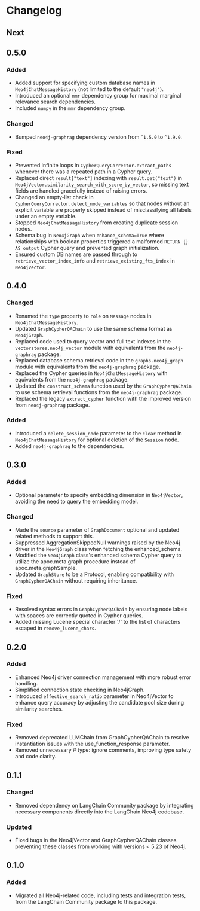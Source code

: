 # Changelog

## Next

## 0.5.0

### Added

- Added support for specifying custom database names in `Neo4jChatMessageHistory` (not limited to the default `"neo4j"`).  
- Introduced an optional `mmr` dependency group for maximal marginal relevance search dependencies.
- Included `numpy` in the `mmr` dependency group.

### Changed

- Bumped `neo4j-graphrag` dependency version from `^1.5.0` to `^1.9.0`.  

### Fixed

- Prevented infinite loops in `CypherQueryCorrector.extract_paths` whenever there was a repeated path in a Cypher query.
- Replaced direct `result["text"]` indexing with `result.get("text")` in `Neo4jVector.similarity_search_with_score_by_vector`, so missing text fields are handled gracefully instead of raising errors.
- Changed an empty-list check in `CypherQueryCorrector.detect_node_variables` so that nodes without an explicit variable are properly skipped instead of misclassifying all labels under an empty variable.
- Stopped `Neo4jChatMessageHistory` from creating duplicate session nodes.
- Schema bug in `Neo4jGraph` when `enhance_schema=True` where relationships with boolean properties triggered a malformed `RETURN {} AS output` Cypher query and prevented graph initialization.
- Ensured custom DB names are passed through to `retrieve_vector_index_info` and `retrieve_existing_fts_index` in `Neo4jVector`.  

## 0.4.0

### Changed

- Renamed the `type` property to `role` on `Message` nodes in `Neo4jChatMessageHistory`.
- Updated `GraphCypherQAChain` to use the same schema format as `Neo4jGraph`.
- Replaced code used to query vector and full text indexes in the `vectorstores.neo4j_vector` module with equivalents from the `neo4j-graphrag` package.
- Replaced database schema retrieval code in the `graphs.neo4j_graph` module with equivalents from the `neo4j-graphrag` package.
- Replaced the Cypher queries in `Neo4jChatMessageHistory` with equivalents from the `neo4j-graphrag` package.
- Updated the `construct_schema` function used by the `GraphCypherQAChain` to use schema retrieval functions from the `neo4j-graphrag` package.
- Replaced the legacy `extract_cypher` function with the improved version from `neo4j-graphrag` package.

### Added

- Introduced a `delete_session_node` parameter to the `clear` method in `Neo4jChatMessageHistory` for optional deletion of the `Session` node.
- Added `neo4j-graphrag` to the dependencies.

## 0.3.0

### Added

- Optional parameter to specify embedding dimension in `Neo4jVector`, avoiding the need to query the embedding model.

### Changed

- Made the `source` parameter of `GraphDocument` optional and updated related methods to support this.
- Suppressed AggregationSkippedNull warnings raised by the Neo4j driver in the `Neo4jGraph` class when fetching the enhanced_schema.
- Modified the `Neo4jGraph` class's enhanced schema Cypher query to utilize the apoc.meta.graph procedure instead of apoc.meta.graphSample.
- Updated `GraphStore` to be a Protocol, enabling compatibility with `GraphCypherQAChain` without requiring inheritance.

### Fixed

- Resolved syntax errors in `GraphCypherQAChain` by ensuring node labels with spaces are correctly quoted in Cypher queries.
- Added missing Lucene special character '/' to the list of characters escaped in `remove_lucene_chars`.

## 0.2.0

### Added

- Enhanced Neo4j driver connection management with more robust error handling.
- Simplified connection state checking in Neo4jGraph.
- Introduced `effective_search_ratio` parameter in Neo4jVector to enhance query accuracy by adjusting the candidate pool size during similarity searches.

### Fixed

- Removed deprecated LLMChain from GraphCypherQAChain to resolve instantiation issues with the use_function_response parameter.
- Removed unnecessary # type: ignore comments, improving type safety and code clarity.

## 0.1.1

### Changed

- Removed dependency on LangChain Community package by integrating necessary components directly into the LangChain Neo4j codebase.

### Updated

- Fixed bugs in the Neo4jVector and GraphCypherQAChain classes preventing these classes from working with versions < 5.23 of Neo4j.

## 0.1.0

### Added

- Migrated all Neo4j-related code, including tests and integration tests, from the LangChain Community package to this package.
